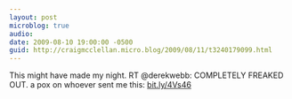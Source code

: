 ```yaml
---
layout: post
microblog: true
audio: 
date: 2009-08-10 19:00:00 -0500
guid: http://craigmcclellan.micro.blog/2009/08/11/t3240179099.html
---
```

This might have made my night. RT @derekwebb: COMPLETELY FREAKED OUT. a pox on whoever sent me this: [bit.ly/4Vs46](http://bit.ly/4Vs46)
